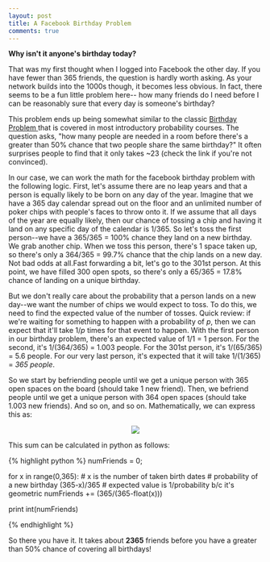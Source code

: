 ```yaml
---
layout: post
title: A Facebook Birthday Problem
comments: true
---
```


<script>
  (function(i,s,o,g,r,a,m){i['GoogleAnalyticsObject']=r;i[r]=i[r]||function(){
  (i[r].q=i[r].q||[]).push(arguments)},i[r].l=1*new Date();a=s.createElement(o),
  m=s.getElementsByTagName(o)[0];a.async=1;a.src=g;m.parentNode.insertBefore(a,m)
  })(window,document,'script','https://www.google-analytics.com/analytics.js','ga');

  ga('create', 'UA-76610615-1', 'auto');
  ga('send', 'pageview');

</script>

**Why isn't it anyone's birthday today?**

That was my first thought when I logged into Facebook the other day. If you have fewer than 365 friends, the question is hardly worth asking. As your network builds into the 1000s though, it becomes less obvious. In fact, there seems to be a fun little problem here-- how many friends do I need before I can be reasonably sure that every day is someone's birthday?

This problem ends up being somewhat similar to the classic <a href="http://en.wikipedia.org/wiki/Birthday_problem"> Birthday Problem </a> that is covered in most introductory probability courses. The question asks, "how many people are needed in a room before there's a greater than 50% chance that two people share the same birthday?" It often surprises people to find that it only takes ~23 (check the link if you're not convinced). 

In our case, we can work the math for the facebook birthday problem with the following logic. First, let's assume there are no leap years and that a person is equally likely to be born on any day of the year. Imagine that we have a 365 day calendar spread out on the floor and an unlimited number of poker chips with people's faces to throw onto it. If we assume that all days of the year are equally likely, then our chance of tossing a chip and having it land on any specific day of the calendar is 1/365. So let's toss the first person--we have a 365/365 = 100% chance they land on a new birthday. We grab another chip. When we toss this person, there's 1 space taken up, so there's only a 364/365 = 99.7% chance that the chip lands on a new day.  Not bad odds at all.Fast forwarding a bit, let's go to the 301st person. At this point, we have filled 300 open spots, so there's only a 65/365 = 17.8% chance of landing on a unique birthday.

But we don't really care about the probability that a person lands on a new day--we want the number of chips we would expect to toss. To do this, we need to find the expected value of the number of tosses. Quick review: if we're waiting for something to happen with a probability of *p*, then we can expect that it'll take 1/*p* times for that event to happen. With the first person in our birthday problem, there's an expected value of 1/1 = 1 person. For the second, it's 1/(364/365) = 1.003 people. For the 301st person, it's 1/(65/365) = 5.6 people. For our very last person, it's expected that it will take 1/(1/365) = *365 people*. 

So we start by befriending people until we get a unique person with 365 open spaces on the board (should take 1 new friend). Then, we befriend people until we get a unique person with 364 open spaces (should take 1.003 new friends). And so on, and so on. Mathematically, we can express this as:

<div style="text-align: center;"><img src="https://raw.githubusercontent.com/sandeepba/sandeepba.github.com/master/assets/bday-sum.gif" /></div>



This sum can be calculated in python as follows:

{% highlight python %}
numFriends = 0;

for x in range(0,365):
    # x is the number of taken birth dates 
    # probability of a new birthday (365-x)/365
    # expected value is 1/probability b/c it's geometric
	numFriends += (365/(365-float(x)))

print int(numFriends)

{% endhighlight %}

So there you have it. It takes about **2365** friends before you have a greater than 50% chance of covering all birthdays!  
